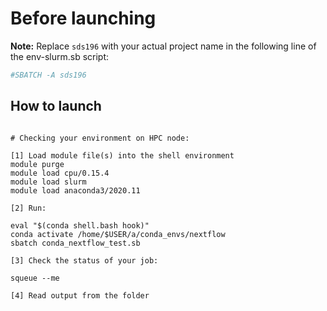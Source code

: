 # Before launching


**Note:** Replace `sds196` with your actual project name in the following line of the env-slurm.sb script:
```bash
#SBATCH -A sds196
```

## How to launch 

```

# Checking your environment on HPC node:

[1] Load module file(s) into the shell environment
module purge
module load cpu/0.15.4
module load slurm
module load anaconda3/2020.11

[2] Run:

eval "$(conda shell.bash hook)"
conda activate /home/$USER/a/conda_envs/nextflow
sbatch conda_nextflow_test.sb

[3] Check the status of your job:

squeue --me

[4] Read output from the folder


```
